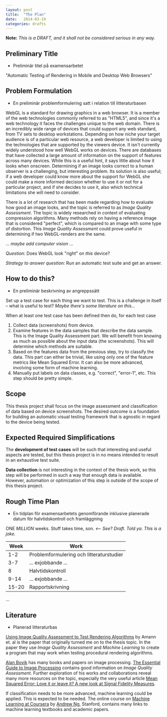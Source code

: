 ```yaml
---
layout: post
title:  "The Plan"
date:   2014-03-19
categories: drafts
---
```


**Note:** *This is a DRAFT, and it shall not be considered serious in any way.*

## Preliminary Title

* Preliminär titel på examensarbetet

"Automatic Testing of Rendering in Mobile and Desktop Web Browsers"


## Problem Formulation

* En preliminär problemformulering satt i relation till litteraturbasen

WebGL is a standard for drawing graphics in a web browser. It is a member of the web technologies commonly referred to as "HTML5", and since it's a web technology it faces the challenges unique to the web domain. There is an incredibly wide range of devices that could support any web standard, from TV sets to desktop workstations. Depending on how niche your target audience is of a particular web resource, a web developer is limited to using the technologies that are supported by the viewers device. It isn't currently widely understood how well WebGL works on devices. There are databases that have collected a large amount of information on the support of features across many devices. While this is a useful hint, it says little about how it looks when onscreen. Determining if an image looks correct to a human observer is a challenging, but interesting problem. Its solution is also useful; if a web developer could know more about the support for WebGL she could make a more informed decision whether to use it or not for a particular project, and if she decides to use it, also which technical limitations she will need to consider.

There is a lot of research that has been made regarding how to evaluate how good an image looks, and the topic is referred to as *Image Quality Assessment*. The topic is widely researched in context of evaluating compression algorithms. Many methods rely on having a reference image that is considered "perfect", which is compared to an image with some type of distortion. This *Image Quality Assessment* could prove useful in determining if two WebGL-renders are the same.

... *maybe add computer vision* ...

*Question:* Does WebGL look "right" on *this* device?

*Strategy to answer question:* Run an automatic test suite and get an answer.


## How to do this?

* En preliminär beskrivning av angreppssätt

Set up a test case for each thing we want to test. This is a challenge in itself – what is useful to test? *Maybe there's some literature on this...*

When at least one test case has been defined then do, for each test case

1. Collect data (screenshots) from device.
2. Examine features in the data samples that describe the data sample. This is the Image Quality Assessment part. We will benefit from knowing as much as possible about the input data (the screenshots). This will determine which methods are suitable.
3. Based on the features data from the previous step, try to classify the data. This part can either be trivial, like using only one of the feature metrics like Mean Squared Error. It can also be more advanced, involving some form of machine learning.
4. Manually put labels on data classes, e.g. "correct", "error-1", etc. This step should be pretty simple.


## Scope

This thesis project shall focus on the image assessment and classification of data based on device screenshots. The desired outcome is a foundation for building an automatic visual testing framework that is agnostic in regard to the device being tested.


## Expected Required Simplifications

The **development of test cases** will be such that interesting and useful aspects are tested, but this thesis project is in no means intended to result in an exhaustive test suite.

**Data collection** is not interesting in the context of the thesis work, so this step will be performed in such a way that enough data is available. However, automation or optimization of this step is outside of the scope of this thesis project.


## Rough Time Plan

* En tidplan för examensarbetets genomförande inklusive planerade datum för halvtidskontroll
och framläggning

ONE *MILLION* weeks. Stuff takes time, son. *<–– See? Draft. Told ya. This is a joke.*

| Week  | Work                                       |
| ----- | ------------------------------------------ |
| 1-2   | Problemformulering och litteraturstudier   |
| 3-7   | ... exjobbande ...                         |
| 8     | Halvtidskontroll                           |
| 9-14  | ... exjobbande ...                         |
| 15-20 | Rapportskrivning                           |

...


## Literature

* Planerad litteraturbas

[Using Image Quality Assessment to Test Rendering Algorithms][amann et. al] by Amann et. al is the paper that originally turned me on to the thesis topic. In the paper they use *Image Quality Assessment* and *Machine Learning* to create a program that may work when testing procedural rendering algorithms.

[Alan Bovik][bovik] has many books and papers on image processing. [The Essential Guide to Image Processing][bovik-1] contains good information on *Image Quality Assessment*. Further exploration of his works and collaborations reveal many more resources on the topic, especially the very useful article [Mean Squared Error: Love it or leave it? A new look at Signal Fidelity Measures][zhou-1].

If classification needs to be more advanced, machine learning could be applied. This is expected to be needed. The online course on [Machine Learning at Coursera][coursera-ml] by [Andrew Ng][ng], Stanford, contains many links to machine learning textbooks and academic papers.



[amann et. al]: http://wscg.zcu.cz/wscg2013/program/full/E43-full.pdf
[ng]: http://scholar.google.se/citations?user=JgDKULMAAAAJ
[bovik]: http://scholar.google.se/citations?user=p-PC50wAAAAJ&hl=sv&oi=ao
[bovik-1]: http://www.amazon.com/Essential-Guide-Image-Processing/dp/0123744571/
[zhou-1]: http://ieeexplore.ieee.org/xpl/login.jsp?tp=&arnumber=4775883
[perceptual-digital-imaging]: http://books.google.se/books?id=ciOF1H-wZacC&pg=PA81#v=onepage&q&f=false
[coursera-ml]: https://www.coursera.org/course/ml